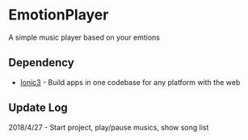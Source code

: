 # EmotionPlayer
A simple music player based on your emtions
## Dependency
* [Ionic3](https://ionicframework.com/) - Build apps in one codebase for any platform with the web
## Update Log
2018/4/27 - Start project, play/pause musics, show song list
